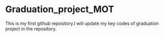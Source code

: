 # Graduation_project_MOT
This is my first github repository.I will update my key codes of graduation project in the repository.
